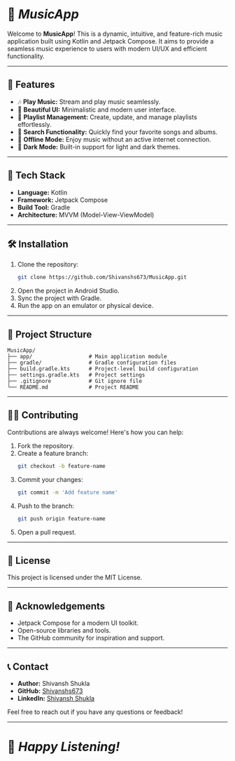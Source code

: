 # 🎵 *MusicApp*

Welcome to **MusicApp**! This is a dynamic, intuitive, and feature-rich music application built using Kotlin and Jetpack Compose. It aims to provide a seamless music experience to users with modern UI/UX and efficient functionality.

---

## 🌟 Features

- 🎶 **Play Music:** Stream and play music seamlessly.
- 🎨 **Beautiful UI:** Minimalistic and modern user interface.
- 📂 **Playlist Management:** Create, update, and manage playlists effortlessly.
- 🔎 **Search Functionality:** Quickly find your favorite songs and albums.
- 🌌 **Offline Mode:** Enjoy music without an active internet connection.
- 🌇 **Dark Mode:** Built-in support for light and dark themes.

---

## 🚀 Tech Stack

- **Language:** Kotlin
- **Framework:** Jetpack Compose
- **Build Tool:** Gradle
- **Architecture:** MVVM (Model-View-ViewModel)

---

## 🛠️ Installation

1. Clone the repository:
   ```bash
   git clone https://github.com/Shivanshs673/MusicApp.git
   ```
2. Open the project in Android Studio.
3. Sync the project with Gradle.
4. Run the app on an emulator or physical device.

---

## 📂 Project Structure

```plaintext
MusicApp/
├── app/                  # Main application module
├── gradle/               # Gradle configuration files
├── build.gradle.kts      # Project-level build configuration
├── settings.gradle.kts   # Project settings
├── .gitignore            # Git ignore file
└── README.md             # Project README
```

---

## 👩‍💻 Contributing

Contributions are always welcome! Here's how you can help:

1. Fork the repository.
2. Create a feature branch:
   ```bash
   git checkout -b feature-name
   ```
3. Commit your changes:
   ```bash
   git commit -m 'Add feature name'
   ```
4. Push to the branch:
   ```bash
   git push origin feature-name
   ```
5. Open a pull request.

---

## 📜 License

This project is licensed under the MIT License.

---

## 🙌 Acknowledgements

- Jetpack Compose for a modern UI toolkit.
- Open-source libraries and tools.
- The GitHub community for inspiration and support.

---

## 📞 Contact

- **Author:** Shivansh Shukla
- **GitHub:** [Shivanshs673](https://github.com/Shivanshs673)
- **LinkedIn:** [Shivansh Shukla](https://www.linkedin.com/in/shivansh-shukla-2a9552257)

Feel free to reach out if you have any questions or feedback!

---

# 🎵 *Happy Listening!*
